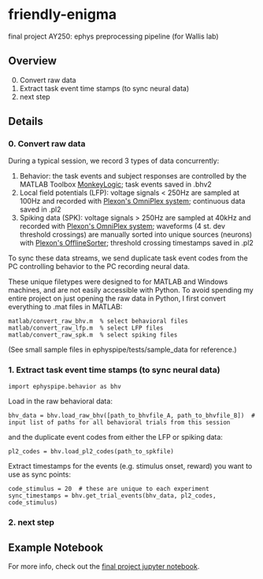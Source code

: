 # friendly-enigma
final project AY250: ephys preprocessing pipeline (for Wallis lab)

## Overview
0. Convert raw data
1. Extract task event time stamps (to sync neural data)
2. next step


## Details

### 0. Convert raw data

During a typical session, we record 3 types of data concurrently:
1. Behavior: the task events and subject responses are controlled by the MATLAB Toolbox [MonkeyLogic](https://monkeylogic.nimh.nih.gov/); task events saved in .bhv2
2. Local field potentials (LFP): voltage signals < 250Hz are sampled at 100Hz and recorded with [Plexon's OmniPlex system](https://plexon.com/plexon-systems/omniplex-neural-recording-system/); continuous data saved in .pl2
3. Spiking data (SPK): voltage signals > 250Hz are sampled at 40kHz and recorded with [Plexon's OmniPlex system](https://plexon.com/plexon-systems/omniplex-neural-recording-system/); waveforms (4 st. dev threshold crossings) are manually sorted into unique sources (neurons) with [Plexon's OfflineSorter](https://plexon.com/products/offline-sorter/); threshold crossing timestamps saved in .pl2

To sync these data streams, we send duplicate task event codes from the PC controlling behavior to the PC recording neural data.

These unique filetypes were designed to for MATLAB and Windows machines, and are not easily accessible with Python. To avoid spending my entire project on just opening the raw data in Python, I first convert everything to .mat files in MATLAB:
```
matlab/convert_raw_bhv.m  % select behavioral files
matlab/convert_raw_lfp.m  % select LFP files
matlab/convert_raw_spk.m  % select spiking files
```
(See small sample files in ephyspipe/tests/sample_data for reference.)

### 1. Extract task event time stamps (to sync neural data)
`import ephyspipe.behavior as bhv`

Load in the raw behavioral data:

```
bhv_data = bhv.load_raw_bhv([path_to_bhvfile_A, path_to_bhvfile_B])  # input list of paths for all behavioral trials from this session
```
and the duplicate event codes from either the LFP or spiking data:
```
pl2_codes = bhv.load_pl2_codes(path_to_spkfile)
```

Extract timestamps for the events (e.g. stimulus onset, reward) you want to use as sync points:
```
code_stimulus = 20  # these are unique to each experiment
sync_timestamps = bhv.get_trial_events(bhv_data, pl2_codes, code_stimulus)
```

### 2. next step



## Example Notebook

For more info, check out the [final project jupyter notebook](https://github.com/zbalewski/python-ay250-homework/tree/main/final_project).
